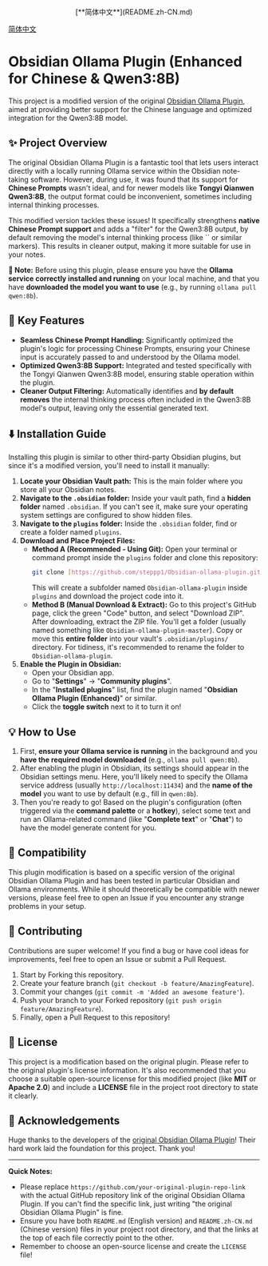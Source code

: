 <div align="center">[**简体中文**](README.zh-CN.md)</div>

[简体中文](README.zh-CN.md)

# Obsidian Ollama Plugin (Enhanced for Chinese & Qwen3:8B)

This project is a modified version of the original [Obsidian Ollama Plugin](https://github.com/your-original-plugin-repo-link), aimed at providing better support for the Chinese language and optimized integration for the Qwen3:8B model.

## ✨ Project Overview

The original Obsidian Ollama Plugin is a fantastic tool that lets users interact directly with a locally running Ollama service within the Obsidian note-taking software. However, during use, it was found that its support for **Chinese Prompts** wasn't ideal, and for newer models like **Tongyi Qianwen Qwen3:8B**, the output format could be inconvenient, sometimes including internal thinking processes.

This modified version tackles these issues! It specifically strengthens **native Chinese Prompt support** and adds a "filter" for the Qwen3:8B output, by default removing the model's internal thinking process (like `` or similar markers). This results in cleaner output, making it more suitable for use in your notes.

**📌 Note:** Before using this plugin, please ensure you have the **Ollama service correctly installed and running** on your local machine, and that you have **downloaded the model you want to use** (e.g., by running `ollama pull qwen:8b`).

## 🚀 Key Features

-   **Seamless Chinese Prompt Handling:** Significantly optimized the plugin's logic for processing Chinese Prompts, ensuring your Chinese input is accurately passed to and understood by the Ollama model.
-   **Optimized Qwen3:8B Support:** Integrated and tested specifically with the Tongyi Qianwen Qwen3:8B model, ensuring stable operation within the plugin.
-   **Cleaner Output Filtering:** Automatically identifies and **by default removes** the internal thinking process often included in the Qwen3:8B model's output, leaving only the essential generated text.

## ⬇️ Installation Guide

Installing this plugin is similar to other third-party Obsidian plugins, but since it's a modified version, you'll need to install it manually:

1.  **Locate your Obsidian Vault path:** This is the main folder where you store all your Obsidian notes.
2.  **Navigate to the `.obsidian` folder:** Inside your vault path, find a **hidden folder** named `.obsidian`. If you can't see it, make sure your operating system settings are configured to show hidden files.
3.  **Navigate to the `plugins` folder:** Inside the `.obsidian` folder, find or create a folder named `plugins`.
4.  **Download and Place Project Files:**
    * **Method A (Recommended - Using Git):** Open your terminal or command prompt inside the `plugins` folder and clone this repository:
        ```bash
        git clone [https://github.com/steppp1/Obsidian-ollama-plugin.git](https://github.com/steppp1/Obsidian-ollama-plugin.git)
        ```
        This will create a subfolder named `Obsidian-ollama-plugin` inside `plugins` and download the project code into it.
    * **Method B (Manual Download & Extract):** Go to this project's GitHub page, click the green "Code" button, and select "Download ZIP". After downloading, extract the ZIP file. You'll get a folder (usually named something like `Obsidian-ollama-plugin-master`). Copy or move this **entire folder** into your vault's `.obsidian/plugins/` directory. For tidiness, it's recommended to rename the folder to `Obsidian-ollama-plugin`.
5.  **Enable the Plugin in Obsidian:**
    * Open your Obsidian app.
    * Go to "**Settings**" -> "**Community plugins**".
    * In the "**Installed plugins**" list, find the plugin named "**Obsidian Ollama Plugin (Enhanced)**" or similar.
    * Click the **toggle switch** next to it to turn it on!

## 💡 How to Use

1.  First, **ensure your Ollama service is running** in the background and you **have the required model downloaded** (e.g., `ollama pull qwen:8b`).
2.  After enabling the plugin in Obsidian, its settings should appear in the Obsidian settings menu. Here, you'll likely need to specify the Ollama service address (usually `http://localhost:11434`) and the **name of the model** you want to use by default (e.g., fill in `qwen:8b`).
3.  Then you're ready to go! Based on the plugin's configuration (often triggered via the **command palette** or a **hotkey**), select some text and run an Ollama-related command (like "**Complete text**" or "**Chat**") to have the model generate content for you.

## 🤝 Compatibility

This plugin modification is based on a specific version of the original Obsidian Ollama Plugin and has been tested in particular Obsidian and Ollama environments. While it should theoretically be compatible with newer versions, please feel free to open an Issue if you encounter any strange problems in your setup.

## 🙌 Contributing

Contributions are super welcome! If you find a bug or have cool ideas for improvements, feel free to open an Issue or submit a Pull Request.

1.  Start by Forking this repository.
2.  Create your feature branch (`git checkout -b feature/AmazingFeature`).
3.  Commit your changes (`git commit -m 'Added an awesome feature'`).
4.  Push your branch to your Forked repository (`git push origin feature/AmazingFeature`).
5.  Finally, open a Pull Request to this repository!

## 📜 License

This project is a modification based on the original plugin. Please refer to the original plugin's license information. It's also recommended that you choose a suitable open-source license for this modified project (like **MIT** or **Apache 2.0**) and include a **LICENSE** file in the project root directory to state it clearly.

## 🙏 Acknowledgements

Huge thanks to the developers of the [original Obsidian Ollama Plugin](https://github.com/your-original-plugin-repo-link)! Their hard work laid the foundation for this project. Thank you!

---

**Quick Notes:**

* Please replace `https://github.com/your-original-plugin-repo-link` with the actual GitHub repository link of the original Obsidian Ollama Plugin. If you can't find the specific link, just writing "the original Obsidian Ollama Plugin" is fine.
* Ensure you have both `README.md` (English version) and `README.zh-CN.md` (Chinese version) files in your project root directory, and that the links at the top of each file correctly point to the other.
* Remember to choose an open-source license and create the `LICENSE` file!